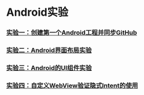 # Android实验

### [实验一：创建第一个Android工程并同步GitHub](https://github.com/663008381/Android-by-wy/tree/master/实验一)

### [实验二：Android界面布局实验](https://github.com/663008381/Android-by-wy/tree/master/实验二)

### [实验三：Android的UI组件实验](https://github.com/663008381/Android-by-wy/tree/master/实验三)

### [实验四：自定义WebView验证隐式Intent的使用](https://github.com/663008381/Android-by-wy/tree/master/实验四)
